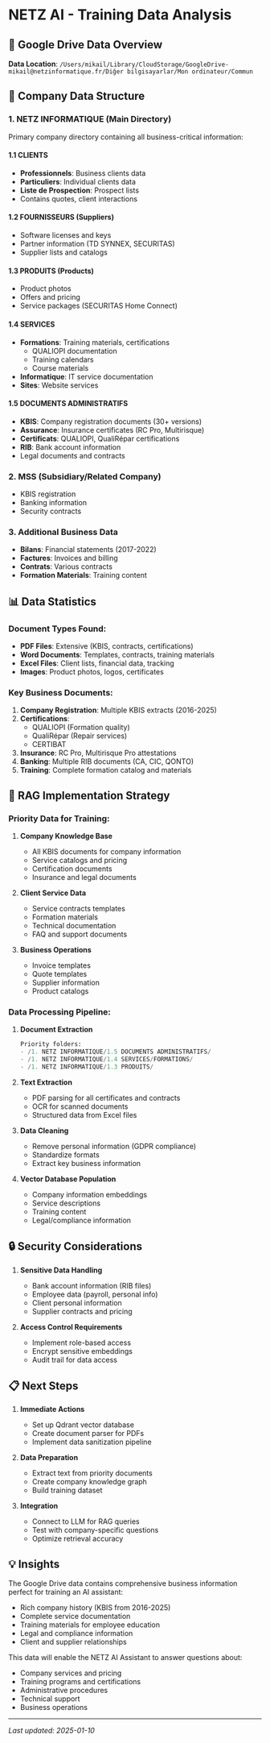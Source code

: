 # NETZ AI - Training Data Analysis

## 📂 Google Drive Data Overview

**Data Location**: `/Users/mikail/Library/CloudStorage/GoogleDrive-mikail@netzinformatique.fr/Diğer bilgisayarlar/Mon ordinateur/Commun`

## 🏢 Company Data Structure

### 1. NETZ INFORMATIQUE (Main Directory)
Primary company directory containing all business-critical information:

#### 1.1 CLIENTS
- **Professionnels**: Business clients data
- **Particuliers**: Individual clients data  
- **Liste de Prospection**: Prospect lists
- Contains quotes, client interactions

#### 1.2 FOURNISSEURS (Suppliers)
- Software licenses and keys
- Partner information (TD SYNNEX, SECURITAS)
- Supplier lists and catalogs

#### 1.3 PRODUITS (Products)
- Product photos
- Offers and pricing
- Service packages (SECURITAS Home Connect)

#### 1.4 SERVICES
- **Formations**: Training materials, certifications
  - QUALIOPI documentation
  - Training calendars
  - Course materials
- **Informatique**: IT service documentation
- **Sites**: Website services

#### 1.5 DOCUMENTS ADMINISTRATIFS
- **KBIS**: Company registration documents (30+ versions)
- **Assurance**: Insurance certificates (RC Pro, Multirisque)
- **Certificats**: QUALIOPI, QualiRépar certifications
- **RIB**: Bank account information
- Legal documents and contracts

### 2. MSS (Subsidiary/Related Company)
- KBIS registration
- Banking information
- Security contracts

### 3. Additional Business Data
- **Bilans**: Financial statements (2017-2022)
- **Factures**: Invoices and billing
- **Contrats**: Various contracts
- **Formation Materials**: Training content

## 📊 Data Statistics

### Document Types Found:
- **PDF Files**: Extensive (KBIS, contracts, certifications)
- **Word Documents**: Templates, contracts, training materials
- **Excel Files**: Client lists, financial data, tracking
- **Images**: Product photos, logos, certificates

### Key Business Documents:
1. **Company Registration**: Multiple KBIS extracts (2016-2025)
2. **Certifications**: 
   - QUALIOPI (Formation quality)
   - QualiRépar (Repair services)
   - CERTIBAT
3. **Insurance**: RC Pro, Multirisque Pro attestations
4. **Banking**: Multiple RIB documents (CA, CIC, QONTO)
5. **Training**: Complete formation catalog and materials

## 🎯 RAG Implementation Strategy

### Priority Data for Training:

1. **Company Knowledge Base**
   - All KBIS documents for company information
   - Service catalogs and pricing
   - Certification documents
   - Insurance and legal documents

2. **Client Service Data**
   - Service contracts templates
   - Formation materials
   - Technical documentation
   - FAQ and support documents

3. **Business Operations**
   - Invoice templates
   - Quote templates
   - Supplier information
   - Product catalogs

### Data Processing Pipeline:

1. **Document Extraction**
   ```python
   Priority folders:
   - /1. NETZ INFORMATIQUE/1.5 DOCUMENTS ADMINISTRATIFS/
   - /1. NETZ INFORMATIQUE/1.4 SERVICES/FORMATIONS/
   - /1. NETZ INFORMATIQUE/1.3 PRODUITS/
   ```

2. **Text Extraction**
   - PDF parsing for all certificates and contracts
   - OCR for scanned documents
   - Structured data from Excel files

3. **Data Cleaning**
   - Remove personal information (GDPR compliance)
   - Standardize formats
   - Extract key business information

4. **Vector Database Population**
   - Company information embeddings
   - Service descriptions
   - Training content
   - Legal/compliance information

## 🔒 Security Considerations

1. **Sensitive Data Handling**
   - Bank account information (RIB files)
   - Employee data (payroll, personal info)
   - Client personal information
   - Supplier contracts and pricing

2. **Access Control Requirements**
   - Implement role-based access
   - Encrypt sensitive embeddings
   - Audit trail for data access

## 📋 Next Steps

1. **Immediate Actions**
   - Set up Qdrant vector database
   - Create document parser for PDFs
   - Implement data sanitization pipeline

2. **Data Preparation**
   - Extract text from priority documents
   - Create company knowledge graph
   - Build training dataset

3. **Integration**
   - Connect to LLM for RAG queries
   - Test with company-specific questions
   - Optimize retrieval accuracy

## 💡 Insights

The Google Drive data contains comprehensive business information perfect for training an AI assistant:
- Rich company history (KBIS from 2016-2025)
- Complete service documentation
- Training materials for employee education
- Legal and compliance information
- Client and supplier relationships

This data will enable the NETZ AI Assistant to answer questions about:
- Company services and pricing
- Training programs and certifications
- Administrative procedures
- Technical support
- Business operations

---
*Last updated: 2025-01-10*